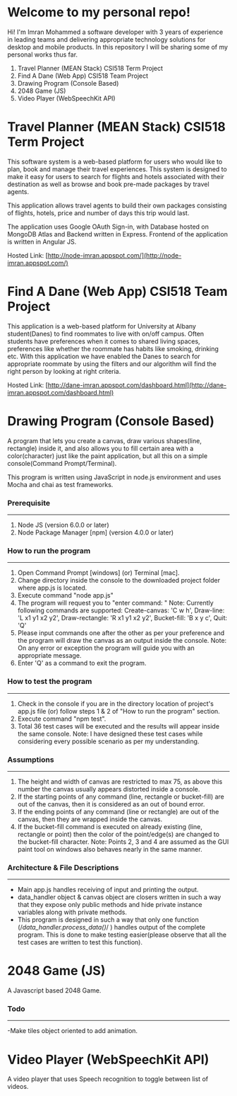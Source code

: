 ﻿
# Welcome to my personal repo!

Hi! I'm Imran Mohammed a software developer with 3 years of experience in leading teams and delivering appropriate technology solutions for desktop and mobile products. In this repository I will be sharing some of my personal works thus far. 

 1. Travel Planner (MEAN Stack) CSI518 Term Project
 2. Find A Dane (Web App) CSI518 Team Project 
 3. Drawing Program (Console Based)
 4. 2048 Game (JS)
 5. Video Player (WebSpeechKit API)

# Travel Planner (MEAN Stack) CSI518 Term Project

This software system is a web-based platform for users who would like to plan, book and manage their travel experiences. This system is designed to make it easy for users to search for flights and hotels associated with their destination as well as browse and book pre-made packages by travel agents.

This application allows travel agents to build their own packages consisting of flights, hotels, price and number of days this trip would last.

The application uses Google OAuth Sign-in, with Database hosted on MongoDB Atlas and Backend written in Express. Frontend of the application is written in Angular JS.

Hosted Link: [http://node-imran.appspot.com/](http://node-imran.appspot.com/)

# Find A Dane (Web App) CSI518 Team Project 
This application is a web-based platform for University at Albany student(Danes) to find roommates to live with on/off campus. Often students have preferences when it comes to shared living spaces, preferences like whether the roommate has habits like smoking, drinking etc. With this application we have enabled the Danes to search for appropriate roommate by using the filters and our algorithm will find the right person by looking at right criteria.  

Hosted Link: [http://dane-imran.appspot.com/dashboard.html](http://dane-imran.appspot.com/dashboard.html)


# Drawing Program (Console Based)

A program that lets you create a canvas, draw various shapes(line, rectangle) inside it, and also allows you to fill certain area with a color(character) just like the paint application, but all this on a simple console(Command Prompt/Terminal).

This program is written using JavaScript in node.js environment and uses Mocha and chai as test frameworks.


### Prerequisite
--------------------------
1) Node JS (version 6.0.0 or later)
2) Node Package Manager [npm] (version 4.0.0 or later)

### How to run the program
--------------------------
1) Open Command Prompt [windows] (or) Terminal [mac].
2) Change directory inside the console to the downloaded project folder where app.js is located.
3) Execute command "node app.js"
4) The program will request you to "enter command: "
	Note: Currently following commands are supported:
		Create-canvas: 'C w h', 
		Draw-line: 'L x1 y1 x2 y2', 
		Draw-rectangle: 'R x1 y1 x2 y2', 
		Bucket-fill: 'B x y c', 
		Quit: 'Q'
5) Please input commands one after the other as per your preference and the program will draw the canvas as an output inside the console.
	Note: On any error or exception the program will guide you with an appropriate message.
6) Enter 'Q' as a command to exit the program.

### How to test the program
--------------------------
1) Check in the console if you are in the directory location of project's app.js file (or) follow steps 1 & 2 of "How to run the program" section.
2) Execute command "npm test".
3) Total 36 test cases will be executed and the results will appear inside the same console.
	Note: I have designed these test cases while considering every possible scenario as per my understanding.

### Assumptions
--------------
1) The height and width of canvas are restricted to max 75, as above this number the canvas usually appears distorted inside a console.
2) If the starting points of any command (line, rectangle or bucket-fill) are out of the canvas, then it is considered as an out of bound error.
3) If the ending points of any command (line or rectangle) are out of the canvas, then they are wrapped inside the canvas.
4) If the bucket-fill command is executed on already existing (line, rectangle or point) then the color of the point/edge(s) are changed to the bucket-fill character.
	Note: Points 2, 3 and 4 are assumed as the GUI paint tool on windows also behaves nearly in the same manner.

### Architecture & File Descriptions
--------------------------------
- Main app.js handles receiving of input and printing the output.
- data_handler object & canvas object are closers written in such a way that they expose only public methods and hide private instance variables along with  private methods.
- This program is designed in such a way that only one function (/*data_handler.process_data(<command>)*/ ) handles output of the complete program. This is done to make testing easier(please observe that all the test cases are written to test this function). 







# 2048 Game (JS)

A Javascript based 2048 Game.

### Todo
--------------------------
-Make tiles object oriented to add animation.


#  Video Player (WebSpeechKit API)

A video player that uses Speech recognition to toggle between list of videos.


